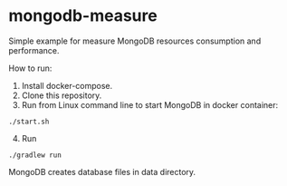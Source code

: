 # mongodb-measure

Simple example for measure MongoDB resources consumption and performance.

How to run:

1. Install docker-compose.
2. Clone this repository.
3. Run from Linux command line to start MongoDB in docker container:
```
./start.sh
```

4. Run 
```
./gradlew run
```

MongoDB creates database files in data directory.